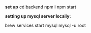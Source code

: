 **set up**
cd backend 
npm i
npm start

**setting up mysql server locally:**

brew services start mysql
mysql -u root
